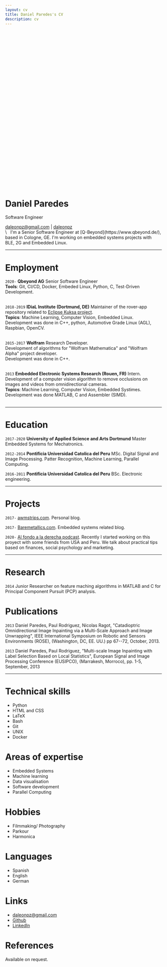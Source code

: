 ```yaml
---
layout: cv
title: Daniel Paredes's CV
description: cv 
---
```


<script SameSite="None; Secure" src="https://static.landbot.io/landbot-3/landbot-3.0.0.js"></script>
<div id="myLandbot" style="width: 100%; height: 500px"></div>
<script>
  var myLandbot = new Landbot.Container({
    container: '#myLandbot',
    configUrl: 'https://chats.landbot.io/v3/H-886488-L7PV782RGWS2755N/index.json',
  });
</script>

# Daniel Paredes
Software Engineer

<div id="webaddress">
<a href="mailto:daleonpz@gmail.com">daleonpz@gmail.com</a>
|
<i class="fa fa-github"></i> <a href="http://github.com/daleonpz">daleonpz</a>
</div>
\
&nbsp;
I'm a Senior Software Engineer at [Q-Beyond](https://www.qbeyond.de/), based in Cologne, GE. I'm working on embedded systems projects with BLE, 2G and Embedded Linux.

---
# Employment
`2020-` 
__Qbeyond AG__ Senior Software Engineer  
__Tools__: Git, CI/CD, Docker, Embeded Linux, Python, C, Test-Driven Development. 
\
&nbsp;

`2018-2019`
__IDiaL Institute (Dortmund, DE)__ Maintainer of the rover-app repository related to [Eclipse Kuksa project](https://github.com/app4mc-rover/rover-app).  
__Topics__: Machine Learning, Computer Vision, Embedded Linux.  
Development was done in C++, python, Automotive Grade Linux (AGL), Raspbian, OpenCV. 
\
&nbsp;

`2015-2017`
__Wolfram__ Research Developer.  
Development of algorithms for "Wolfram Mathematica" and "Wolfram Alpha" project developer.  
Development was done in C++.
\
&nbsp;

`2013` 
__Embedded Electronic Systems Research (Rouen, FR)__ Intern.  
Development of a computer vision algorithm to remove occlusions on images and videos from omnidirectional cameras.  
__Topics__: Machine Learning, Computer Vision, Embedded Systimes.   
Development was done MATLAB, C and Assembler (SIMD).
\
&nbsp;

---
# Education

`2017-2020`
__University of Applied Science and Arts Dortmund__ Master Embedded Systems for Mechatronics.

`2012-2014`
__Pontificia Universidad Catolica del Peru__ MSc. Digital Signal and Image Processing. Patter Recognition, Machine Learning, Parallel Computing.

`2016-2011`
__Pontificia Universidad Catolica del Peru__ BSc. Electronic engineering.

---
# Projects 
`2017-`
[awmstrips.com](https://awmstrips.com/). Personal blog. 

`2017-`
[Baremetallics.com](https://baremetallics.com/). Embedded systems related blog.

`2020-`
[Al fondo a la derecha podcast](https://alfondoaladerecha.fm/). Recently I started working on this proyect with some friends from USA and Peru. We talk about practical tips based on finances, social psychology and marketing. 

---
# Research

`2014`
Junior Researcher on feature maching algorithms in MATLAB and C for  Principal Component Pursuit (PCP) analysis.

# Publications

`2013`
 Daniel Paredes, Paul Rodriguez, Nicolas Ragot, "Catadioptric Omnidirectional Image Inpainting via a Multi-Scale Approach and Image Unwrapping", IEEE International Symposium on Robotic and Sensors Environments (ROSE), (Washington, DC, EE. UU.)  pp 67--72, October, 2013. 

`2013`
Daniel Paredes, Paul Rodriguez, "Multi-scale Image Inpainting with Label Selection Based on Local Statistics", European Signal and Image Processing Conference (EUSIPCO), (Marrakesh, Morroco),  pp. 1-5, September, 2013

---
# Technical skills

* Python
* HTML and CSS
* LaTeX
* Bash
* Git 
* UNIX
* Docker

# Areas of expertise

* Embedded Systems
* Machine learning
* Data visualisation
* Software development
* Parallel Computing

# Hobbies

* Filmmaking/ Photography
* Parkour
* Harmonica

# Languages

* Spanish 
* English
* German

# Links

<!-- fa are fontawesome, ai are academicons -->
* <i class="fa fa-envelope"></i> <a href="mailto:daleonpz@gmail.com">daleonpz@gmail.com</a><br />
* <i class="fa fa-github"></i> <a href="http://github.com/daleonpz">Github</a><br />
* <i class="fa fa-linkedin"></i> <a href="https://www.linkedin.com/in/daniel-paredes-2522b91a7/">LinkedIn</a>

# References

Available on request.
